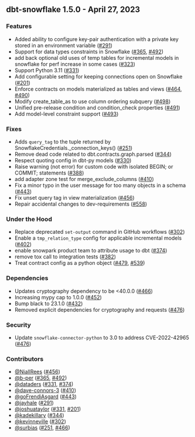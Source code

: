 ## dbt-snowflake 1.5.0 - April 27, 2023

### Features

- Added ability to configure key-pair authentication with a private key stored in an environment variable ([#291](https://github.com/dbt-labs/dbt-snowflake/issues/291))
- Support for data types constraints in Snowflake ([#365](https://github.com/dbt-labs/dbt-snowflake/issues/365), [#492](https://github.com/dbt-labs/dbt-snowflake/issues/492))
- add back optional old uses of temp tables for incremental models in snowflake for perf increase in some cases ([#323](https://github.com/dbt-labs/dbt-snowflake/issues/323))
- Support Python 3.11 ([#331](https://github.com/dbt-labs/dbt-snowflake/issues/331))
- Add configurable setting for keeping connections open on Snowflake ([#201](https://github.com/dbt-labs/dbt-snowflake/issues/201))
- Enforce contracts on models materialized as tables and views ([#464](https://github.com/dbt-labs/dbt-snowflake/issues/464), [#490](https://github.com/dbt-labs/dbt-snowflake/issues/490))
- Modify create_table_as to use column ordering subquery ([#498](https://github.com/dbt-labs/dbt-snowflake/issues/498))
- Unified pre-release condition and condition_check properties ([#491](https://github.com/dbt-labs/dbt-snowflake/issues/491))
- Add model-level constraint support ([#493](https://github.com/dbt-labs/dbt-snowflake/issues/493))

### Fixes

- Adds `query_tag` to the tuple returned by SnowflakeCredentials._connection_keys() ([#251](https://github.com/dbt-labs/dbt-snowflake/issues/251))
- Remove dead code related to dbt.contracts.graph.parsed ([#344](https://github.com/dbt-labs/dbt-snowflake/issues/344))
- Respect quoting config in dbt-py models ([#330](https://github.com/dbt-labs/dbt-snowflake/issues/330))
- Raise warning (not error) for custom code with isolated BEGIN; or COMMIT; statements ([#388](https://github.com/dbt-labs/dbt-snowflake/issues/388))
- add adapter zone test for merge_exclude_columns ([#410](https://github.com/dbt-labs/dbt-snowflake/issues/410))
- Fix a minor typo in the user message for too many objects in a schema ([#443](https://github.com/dbt-labs/dbt-snowflake/issues/443))
- Fix unset query tag in view materialization ([#456](https://github.com/dbt-labs/dbt-snowflake/issues/456))
- Repair accidental changes to dev-requirements ([#558](https://github.com/dbt-labs/dbt-snowflake/issues/558))

### Under the Hood

- Replace deprecated `set-output` command in GitHub workflows ([#302](https://github.com/dbt-labs/dbt-snowflake/issues/302))
- Enable a `tmp_relation_type` config for applicable incremental models ([#402](https://github.com/dbt-labs/dbt-snowflake/issues/402))
- enable snowpark product team to attribute usage to dbt ([#374](https://github.com/dbt-labs/dbt-snowflake/issues/374))
- remove tox call to integration tests ([#382](https://github.com/dbt-labs/dbt-snowflake/issues/382))
- Treat contract config as a python object ([#479](https://github.com/dbt-labs/dbt-snowflake/issues/479), [#539](https://github.com/dbt-labs/dbt-snowflake/issues/539))

### Dependencies

- Updates cryptography dependency to be <40.0.0 ([#466](https://github.com/dbt-labs/dbt-snowflake/pull/466))
- Increasing mypy cap to 1.0.0 ([#452](https://github.com/dbt-labs/dbt-snowflake/pull/452))
- Bump black to 23.1.0 ([#432](https://github.com/dbt-labs/dbt-snowflake/pull/432))
- Removed explicit dependencies for cryptography and requests ([#476](https://github.com/dbt-labs/dbt-snowflake/pull/476))

### Security

- Update `snowflake-connector-python` to 3.0 to address CVE-2022-42965 ([#476](https://github.com/dbt-labs/dbt-snowflake/pull/476))

### Contributors
- [@NiallRees](https://github.com/NiallRees) ([#456](https://github.com/dbt-labs/dbt-spark/issues/456))
- [@b-per](https://github.com/b-per) ([#365](https://github.com/dbt-labs/dbt-spark/issues/365), [#492](https://github.com/dbt-labs/dbt-spark/issues/492))
- [@dataders](https://github.com/dataders) ([#331](https://github.com/dbt-labs/dbt-spark/issues/331), [#374](https://github.com/dbt-labs/dbt-spark/issues/374))
- [@dave-connors-3](https://github.com/dave-connors-3) ([#410](https://github.com/dbt-labs/dbt-spark/issues/410))
- [@goFrendiAsgard](https://github.com/goFrendiAsgard) ([#443](https://github.com/dbt-labs/dbt-spark/issues/443))
- [@jayhale](https://github.com/jayhale) ([#291](https://github.com/dbt-labs/dbt-spark/issues/291))
- [@joshuataylor](https://github.com/joshuataylor) ([#331](https://github.com/dbt-labs/dbt-spark/issues/331), [#201](https://github.com/dbt-labs/dbt-spark/issues/201))
- [@kadekillary](https://github.com/kadekillary) ([#344](https://github.com/dbt-labs/dbt-spark/issues/344))
- [@kevinneville](https://github.com/kevinneville) ([#302](https://github.com/dbt-labs/dbt-spark/issues/302))
- [@surbias](https://github.com/surbias) ([#251](https://github.com/dbt-labs/dbt-spark/issues/251), [#466](https://github.com/dbt-labs/dbt-snowflake/pull/466))
